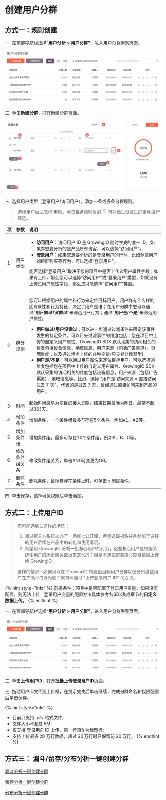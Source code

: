 # 创建用户分群

## 方式一：规则创建

一. 在顶部导航栏选择“**用户分析 &gt; 用户分群”**，进入用户分群列表页面。

![](../../../.gitbook/assets/image%20%28184%29.png)

二. 单击**新建分群**，打开新建分群页面。

![](../../../.gitbook/assets/image%20%28108%29.png)

三. 选择用户类型（登录用户/访问用户），添加一条或多条分群规则。

> 选择用户做过/没作用时，单击每条规则后的 ![](../../../.gitbook/assets/lou-dou.png) 可对做过没做过的事件进行筛选。

<table>
  <thead>
    <tr>
      <th style="text-align:left">&#x9879;</th>
      <th style="text-align:left">&#x53C2;&#x6570;</th>
      <th style="text-align:left">&#x8BF4;&#x660E;</th>
    </tr>
  </thead>
  <tbody>
    <tr>
      <td style="text-align:left">1</td>
      <td style="text-align:left">&#x7528;&#x6237;&#x7C7B;&#x578B;</td>
      <td style="text-align:left">
        <ul>
          <li><b>&#x8BBF;&#x95EE;&#x7528;&#x6237;&#xFF1A;</b>&#x8BBF;&#x95EE;&#x7528;&#x6237;
            ID &#x662F; GrowingIO &#x968F;&#x65F6;&#x751F;&#x6210;&#x7684;&#x552F;&#x4E00;
            ID&#xFF0C;&#x5982;&#x679C;&#x4F60;&#x60F3;&#x8981;&#x5206;&#x6790;&#x7684;&#x662F;&#x4EA7;&#x54C1;&#x6240;&#x6709;&#x8BBF;&#x5BA2;&#xFF0C;&#x53EF;&#x4EE5;&#x9009;&#x62E9;&#x201C;&#x8BBF;&#x95EE;&#x7528;&#x6237;&#x201D;&#x3002;</li>
          <li><b>&#x767B;&#x5F55;&#x7528;&#x6237;&#xFF1A;</b>&#x5982;&#x679C;&#x60A8;&#x60F3;&#x8981;&#x5206;&#x6790;&#x7684;&#x662F;&#x767B;&#x5F55;&#x7528;&#x6237;&#x7684;&#x884C;&#x4E3A;&#xFF0C;&#x6BD4;&#x5982;&#x767B;&#x5F55;&#x7528;&#x6237;&#x7684;&#x8DE8;&#x5C4F;&#x8D2D;&#x4E70;&#x7B49;&#x884C;&#x4E3A;&#xFF0C;&#x53EF;&#x4EE5;&#x9009;&#x62E9;&#x201C;&#x767B;&#x5F55;&#x7528;&#x6237;&#x201D;&#x3002;</li>
        </ul>
        <p>&#x80FD;&#x5426;&#x9009;&#x62E9;&#x201C;&#x767B;&#x5F55;&#x7528;&#x6237;&#x201D;&#x53D6;&#x51B3;&#x4E8E;&#x60A8;&#x7684;&#x9879;&#x76EE;&#x4E2D;&#x662F;&#x5426;&#x4E0A;&#x4F20;&#x8FC7;&#x7528;&#x6237;&#x5C5E;&#x6027;&#x5B57;&#x6BB5;&#xFF1B;&#x5982;&#x679C;&#x6709;&#x4E0A;&#x4F20;&#xFF0C;&#x90A3;&#x4E48;&#x60A8;&#x53EF;&#x4EE5;&#x9009;&#x62E9;&#x201C;&#x8BBF;&#x95EE;&#x7528;&#x6237;&#x201D;&#x6216;&#x201C;&#x767B;&#x5F55;&#x7528;&#x6237;&#x201D;&#x7C7B;&#x578B;&#xFF0C;&#x5982;&#x679C;&#x6CA1;&#x6709;&#x4E0A;&#x4F20;&#x8FC7;&#x7528;&#x6237;&#x5C5E;&#x6027;&#x5B57;&#x6BB5;&#xFF0C;&#x90A3;&#x4E48;&#x60A8;&#x53EA;&#x80FD;&#x9009;&#x62E9;&#x201C;&#x8BBF;&#x95EE;&#x7528;&#x6237;&#x201D;&#x7C7B;&#x578B;&#x3002;</p>
      </td>
    </tr>
    <tr>
      <td style="text-align:left">2</td>
      <td style="text-align:left">&#x7FA4;&#x5206;&#x89C4;&#x5219;</td>
      <td style="text-align:left">
        <p>&#x60A8;&#x53EF;&#x4EE5;&#x6839;&#x636E;&#x7528;&#x6237;&#x7684;&#x5C5E;&#x6027;&#x548C;&#x884C;&#x4E3A;&#x6765;&#x5B9A;&#x4F4D;&#x76EE;&#x6807;&#x7528;&#x6237;&#x3002;&#x7528;&#x6237;&#x7FA4;&#x6709;&#x4EC0;&#x4E48;&#x6837;&#x7684;&#x56FA;&#x6709;&#x5C5E;&#x6027;&#x548C;&#x884C;&#x4E3A;&#x7279;&#x5F81;&#xFF0C;&#x51B3;&#x5B9A;&#x4E86;&#x7528;&#x6237;&#x662F;&#x8C01;&#xFF1B;&#x5728;&#x7528;&#x6237;&#x5206;&#x7FA4;&#x4E2D;&#x60A8;&#x53EF;&#x4EE5;&#x901A;&#x8FC7;&#x201C;<b>&#x7528;&#x6237;&#x505A;&#x8FC7;/&#x6CA1;&#x505A;&#x8FC7;</b>&#x201D;&#x6765;&#x7B5B;&#x9009;&#x7528;&#x6237;&#x884C;&#x4E3A;&#xFF1B;&#x901A;&#x8FC7;&#x201C;<b>&#x7528;&#x6237;&#x662F;/&#x4E0D;&#x662F;</b>&#x201D;&#x6765;&#x7B5B;&#x9009;&#x7528;&#x6237;&#x5C5E;&#x6027;&#x3002;</p>
        <ul>
          <li><b>&#x7528;&#x6237;&#x505A;&#x8FC7;/&#x7528;&#x6237;&#x6CA1;&#x505A;&#x8FC7;</b>&#xFF1A;&#x53EF;&#x4EE5;&#x8FDB;&#x4E00;&#x6B65;&#x901A;&#x8FC7;&#x8FC7;&#x6EE4;&#x6761;&#x4EF6;&#x6765;&#x9650;&#x5B9A;&#x8BE5;&#x4E8B;&#x4EF6;&#x53D1;&#x751F;&#x7684;&#x7279;&#x5B9A;&#x6761;&#x4EF6;&#x3002;&#x53EF;&#x4EE5;&#x7528;&#x6765;&#x8FC7;&#x6EE4;&#x4E8B;&#x4EF6;&#x7684;&#x7EF4;&#x5EA6;&#x5305;&#x62EC;&#xFF1A;&#x60A8;&#x5728;&#x9879;&#x76EE;&#x4E2D;&#x4E0A;&#x4F20;&#x7684;&#x81EA;&#x5B9A;&#x4E49;&#x7528;&#x6237;&#x5C5E;&#x6027;&#x3001;GrowingIO
            SDK &#x9ED8;&#x8BA4;&#x91C7;&#x96C6;&#x7684;&#x8BBF;&#x95EE;&#x76F8;&#x5173;&#x7684;&#x7EF4;&#x5EA6;&#x5305;&#x62EC;&#x8BBE;&#x5907;&#x4FE1;&#x606F;&#xFF0C;&#x5730;&#x57DF;&#x4FE1;&#x606F;&#xFF0C;&#x7528;&#x6237;&#x6765;&#x6E90;&#xFF08;&#x5305;&#x62EC;&#x5E7F;&#x544A;&#x6E20;&#x9053;&#xFF09;&#xFF0C;&#x9875;&#x9762;&#x7EF4;&#x5EA6;&#xFF1B;&#x4EE5;&#x53CA;&#x901A;&#x8FC7;&#x57CB;&#x70B9;&#x4E0A;&#x4F20;&#x7684;&#x5404;&#x79CD;&#x53D8;&#x91CF;(&#x53EA;&#x652F;&#x6301;&#x8BA1;&#x6570;&#x5668;&#x578B;)&#x3002;</li>
          <li><b>&#x7528;&#x6237;&#x662F;/&#x4E0D;&#x662F;</b>&#xFF1A;&#x53EF;&#x4EE5;&#x901A;&#x8FC7;&#x7528;&#x6237;&#x5C5E;&#x6027;&#x6765;&#x5B9A;&#x4F4D;&#x76EE;&#x6807;&#x7528;&#x6237;&#x3002;&#x53EF;&#x4EE5;&#x9009;&#x62E9;&#x7684;&#x7EF4;&#x5EA6;&#x5305;&#x62EC;&#x60A8;&#x5728;&#x9879;&#x76EE;&#x4E2D;&#x4E0A;&#x4F20;&#x7684;&#x81EA;&#x5B9A;&#x4E49;&#x7528;&#x6237;&#x5C5E;&#x6027;&#x3001;GrowingIO
            SDK &#x9ED8;&#x8BA4;&#x91C7;&#x96C6;&#x7684;&#x8BBF;&#x95EE;&#x76F8;&#x5173;&#x7684;&#x7EF4;&#x5EA6;&#x5305;&#x62EC;&#x8BBE;&#x5907;&#x4FE1;&#x606F;&#xFF0C;&#x7528;&#x6237;&#x6765;&#x6E90;&#xFF08;&#x5305;&#x62EC;&#x5E7F;&#x544A;&#x6E20;&#x9053;&#xFF09;&#xFF0C;&#x5730;&#x57DF;&#x4FE1;&#x606F;&#x7B49;&#x3002;&#x6BD4;&#x5982;&#xFF0C;&#x9009;&#x62E9;
            &quot;&#x7528;&#x6237;&#x662F; &#x8BBF;&#x95EE;&#x6765;&#x6E90; = &#x76F4;&#x63A5;&#x8BBF;&#x95EE;
            &#x8FC7;&#x53BB; 7 &#x5929;&quot;&#xFF0C;&#x4EE3;&#x8868;&#x7684;&#x662F;&#x8FC7;&#x53BB;
            7 &#x5929;&#xFF0C;&#x66FE;&#x7ECF;&#x901A;&#x8FC7;&#x76F4;&#x63A5;&#x8BBF;&#x95EE;&#x6765;&#x5230;&#x4EA7;&#x54C1;&#x7684;&#x7528;&#x6237;&#x3002;</li>
        </ul>
      </td>
    </tr>
    <tr>
      <td style="text-align:left">3</td>
      <td style="text-align:left">&#x65F6;&#x95F4;</td>
      <td style="text-align:left">&#x8D77;&#x59CB;&#x65F6;&#x95F4;&#x6700;&#x65E9;&#x4E3A;&#x9879;&#x76EE;&#x7684;&#x63A5;&#x5165;&#x65E5;&#x671F;&#xFF0C;&#x7ED3;&#x675F;&#x65E5;&#x671F;&#x6700;&#x665A;&#x4E3A;&#x6628;&#x65E5;&#xFF0C;&#x6700;&#x5E38;&#x4E0D;&#x8D85;&#x8FC7;365&#x5929;&#x3002;</td>
    </tr>
    <tr>
      <td style="text-align:left">4</td>
      <td style="text-align:left">&#x589E;&#x52A0;&#x6761;&#x4EF6;</td>
      <td style="text-align:left">&#x589E;&#x52A0;&#x6761;&#x4EF6;&#xFF0C;&#x4E00;&#x4E2A;&#x6761;&#x4EF6;&#x7EC4;&#x6700;&#x591A;&#x53EF;&#x5B58;&#x5728;5&#x4E2A;&#x6761;&#x4EF6;&#xFF0C;&#x4F8B;&#x5982;A1&#x3001;A2&#x7B49;&#x3002;</td>
    </tr>
    <tr>
      <td style="text-align:left">5</td>
      <td style="text-align:left">&#x589E;&#x52A0;&#x6761;&#x4EF6;&#x7EC4;</td>
      <td style="text-align:left">&#x589E;&#x52A0;&#x6761;&#x4EF6;&#x7EC4;&#xFF0C;&#x6700;&#x591A;&#x53EF;&#x5B58;&#x5728;10&#x4E2A;&#x6761;&#x4EF6;&#x7EC4;&#xFF0C;&#x4F8B;&#x5982;A&#x3001;B&#x3001;C&#x7B49;&#x3002;</td>
    </tr>
    <tr>
      <td style="text-align:left">6</td>
      <td style="text-align:left">&#x4FEE;&#x6539;&#x6761;&#x4EF6;&#x7EC4;&#x5173;&#x7CFB;</td>
      <td style="text-align:left">&#x4FEE;&#x6539;&#x6761;&#x4EF6;&#x7EC4;&#x5173;&#x7CFB;&#xFF0C;&#x5355;&#x51FB;AND&#x53EF;&#x53D8;&#x66F4;&#x4E3A;OR&#x3002;</td>
    </tr>
    <tr>
      <td style="text-align:left">7</td>
      <td style="text-align:left">&#x5220;&#x9664;&#x6761;&#x4EF6;</td>
      <td style="text-align:left">&#x5220;&#x9664;&#x6761;&#x4EF6;&#xFF0C;&#x9F20;&#x6807;&#x60AC;&#x6D6E;&#x5728;&#x6761;&#x4EF6;&#x4E0A;&#x65F6;&#xFF0C;&#x53EF;&#x5355;&#x51FB; <code>x</code> &#x5220;&#x9664;&#x6761;&#x4EF6;&#x3002;</td>
    </tr>
  </tbody>
</table>四. 单击保存，选择可见权限后单击确定。

## 方式二：上传用户ID

> 您可能遇到过这样的场景：
>
> 1. 通过第三方系统举办了一场线上公开课，希望追踪报名并且参加了课程的用户后续在产品中的转化和使用情况。
> 2. 希望用 GrowingIO 分析一批核心用户的行为，这些核心用户是根据系统中用户的历史购买数据来定义的；但是不想把这些核心交易数据上传给 GrowingIO。
>
> 这样的情况下如何可以在 GrowingIO 构建出目标用户分群以便分析这些用户在产品中的行为呢？就可以通过 "上传登录用户 ID" 的方式。

{% hint style="info" %}
前提条件：项目中是否配置了登录用户变量，如果没有配置，则无法上传，登录用户变量的配置方法具体参考各SDK集成章节的**自定义数据上传。**
{% endhint %}

一. 在顶部导航栏选择“**用户分析 &gt; 用户分群”**，进入用户分群列表页面。

![](../../../.gitbook/assets/image%20%28184%29.png)

二. 单击**上传用户ID**，打开**批量上传登录用户ID**页面。

三. 拖动用户ID文件到上传框，在提示完成后单击继续，完成分群命名和权限配置后单击保存。

{% hint style="info" %}
* 目前只支持 .csv 格式文件;
* 文件大小不超过 5M;
* 仅支持 登录用户 ID 上传，第一行须作为标题行;
* 支持上传最多 20 万行数据，超过 20 万行时只保留前 20 万行。
{% endhint %}

## 方式三： 漏斗/留存/分布分析一键创建分群

[漏斗分析一键创建分群](../../product-analysis/funnel/create.md#yi-jian-chuang-jian-fen-qun)

[留存分析一键创建分群](../../product-analysis/retention/create.md#yi-jian-chuang-jian-fen-qun)

[分布分析一键创建分群](../../product-analysis/frequency/create.md#yi-jian-chuang-jian-fen-qun)

